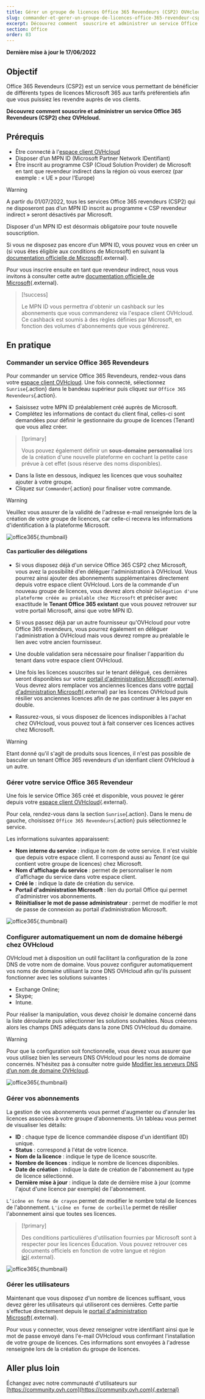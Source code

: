 ```yaml
---
title: Gérer un groupe de licences Office 365 Revendeurs (CSP2) OVHcloud
slug: commander-et-gerer-un-groupe-de-licences-office-365-revendeur-csp2-ovh
excerpt: Découvrez comment  souscrire et administrer un service Office 365 Revendeurs (CSP2) chez OVHcloud
section: Office
order: 03
---
```


**Dernière mise à jour le 17/06/2022**

## Objectif 

Office 365 Revendeurs (CSP2) est un service vous permettant de bénéficier de différents types de licences Microsoft 365 aux tarifs préférentiels afin que vous puissiez les revendre auprès de vos clients.

**Découvrez comment  souscrire et administrer un service Office 365 Revendeurs (CSP2) chez OVHcloud.**

## Prérequis

- Être connecté à l'[espace client OVHcloud](https://www.ovh.com/auth/?action=gotomanager&from=https://www.ovh.com/fr/&ovhSubsidiary=fr)
- Disposer d’un MPN ID (Microsoft Partner Network IDentifiant) 
- Être inscrit au programme CSP (Cloud Solution Provider) de Microsoft en tant que revendeur indirect dans la région où vous exercez (par exemple : « UE » pour l’Europe)

> [!warning]
>
> A partir du 01/07/2022, tous les services Office 365 revendeurs (CSP2) qui ne disposeront pas d’un MPN ID inscrit au programme « CSP revendeur indirect » seront désactivés par Microsoft.
>
> Disposer d'un MPN ID est désormais obligatoire pour toute nouvelle souscription.
>

Si vous ne disposez pas encore d’un MPN ID, vous pouvez vous en créer un (si vous êtes éligible aux conditions de Microsoft) en suivant la [documentation officielle de Microsoft](https://docs.microsoft.com/fr-fr/partner-center/mpn-create-a-partner-center-account){.external}.

Pour vous inscrire ensuite en tant que revendeur indirect, nous vous invitons à consulter cette autre [documentation officielle de Microsoft](https://docs.microsoft.com/fr-fr/partner-center/enrolling-in-the-csp-program#enroll-as-an-indirect-reseller){.external}.

> [!success]
>
> Le MPN ID vous permettra d'obtenir un cashback sur les abonnements que vous commanderez via l'espace client OVHcloud. Ce cashback est soumis à des règles définies par Microsoft, en fonction des volumes d'abonnements que vous générerez.
>

## En pratique

### Commander un service Office 365 Revendeurs

Pour commander un service Office 365 Revendeurs, rendez-vous dans votre [espace client OVHcloud](https://www.ovh.com/auth/?action=gotomanager&from=https://www.ovh.com/fr/&ovhSubsidiary=fr). Une fois connecté, sélectionnez `Sunrise`{.action} dans le bandeau supérieur puis cliquez sur `Office 365 Revendeurs`{.action}.

- Saisissez votre MPN ID préalablement créé auprès de Microsoft.
- Complétez les informations de contact du client final, celles-ci sont demandées pour définir le gestionnaire du groupe de licences (Tenant) que vous allez créer.

> [!primary]
> 
> Vous pouvez également définir un **sous-domaine personnalisé** lors de la création d'une nouvelle plateforme en cochant la petite case prévue à cet effet (sous réserve des noms disponibles).
>

- Dans la liste en dessous, indiquez les licences que vous souhaitez ajouter à votre groupe.
- Cliquez sur `Commander`{.action} pour finaliser votre commande.

> [!warning]
>
> Veuillez vous assurer de la validité de l'adresse e-mail renseignée lors de la création de votre groupe de licences, car celle-ci recevra les informations d'identification à la plateforme Microsoft.
>

![office365](images/csp2-01.png){.thumbnail}

#### Cas particulier des délégations

- Si vous disposez déjà d'un service Office 365 CSP2 chez Microsoft, vous avez la possibilité d'en déléguer l'administration à OVHcloud. Vous pourrez ainsi ajouter des abonnements supplémentaires directement depuis votre espace client OVHcloud. Lors de la commande d'un nouveau groupe de licences, vous devrez alors choisir `Délégation d'une plateforme créée au préalable chez Microsoft` et préciser avec exactitude le **Tenant Office 365 existant** que vous pouvez retrouver sur votre portail Microsoft, ainsi que votre MPN ID.

- Si vous passez déjà par un autre fournisseur qu'OVHcloud pour votre Office 365 revendeurs, vous pourrez également en déléguer l'administration à OVHcloud mais vous devrez rompre au préalable le lien avec votre ancien fournisseur.

- Une double validation sera nécessaire pour finaliser l'apparition du tenant dans votre espace client OVHcloud.

- Une fois les licences souscrites sur le tenant délégué, ces dernières seront disponibles sur votre [portail d'administration Microsoft](https://portal.office.com/Admin/Default.aspx){.external}. Vous devrez alors remplacer vos anciennes licences dans votre [portail d'administration Microsoft](https://portal.office.com/Admin/Default.aspx){.external} par les licences OVHcloud puis résilier vos anciennes licences afin de ne pas continuer à les payer en double.

- Rassurez-vous, si vous disposez de licences indisponibles à l'achat chez OVHcloud, vous pouvez tout à fait conserver ces licences actives chez Microsoft.

> [!warning]
> Etant donné qu'il s'agit de produits sous licences, il n'est pas possible de basculer un tenant Office 365 revendeurs d'un idenfiant client OVHcloud à un autre.
> 


### Gérer votre service Office 365 Revendeur

Une fois le service Office 365 créé et disponible, vous pouvez le gérer depuis votre [espace client OVHcloud](https://www.ovh.com/auth/?action=gotomanager&from=https://www.ovh.com/fr/&ovhSubsidiary=fr){.external}.

Pour cela, rendez-vous dans la section `Sunrise`{.action}. Dans le menu de gauche, choisissez `Office 365 Revendeurs`{.action} puis sélectionnez le service.

Les informations suivantes apparaissent:

- **Nom interne du service** : indique le nom de votre service. Il n'est visible que depuis votre espace client. Il correspond aussi au *Tenant* (ce qui contient votre groupe de licences) chez Microsoft.
- **Nom d'affichage du service** : permet de personnaliser le nom d'affichage du service dans votre espace client.
- **Créé le** : indique la date de création du service.
- **Portail d'administration Microsoft** : lien du portail Office qui permet d'administrer vos abonnements.
- **Réinitialiser le mot de passe administrateur** : permet de modifier le mot de passe de connexion au portail d’administration Microsoft.

![office365](images/sunrise_office365_CSP2_services_details.png){.thumbnail}

### Configurer automatiquement un nom de domaine hébergé chez OVHcloud

OVHcloud met à disposition un outil facilitant la configuration de la zone DNS de votre nom de domaine. Vous pouvez configurer automatiquement vos noms de domaine utilisant la zone DNS OVHcloud afin qu'ils puissent fonctionner avec les solutions suivantes :

- Exchange Online;
- Skype;
- Intune.

Pour réaliser la manipulation, vous devez choisir le domaine concerné dans la liste déroulante puis sélectionner les solutions souhaitées. Nous créerons alors les champs DNS adéquats dans la zone DNS OVHcloud du domaine.

> [!warning]
> Pour que la configuration soit fonctionnelle, vous devez vous assurer que vous utilisez bien les serveurs DNS OVHcloud pour les noms de domaine concernés. N'hésitez pas à consulter notre guide [Modifier les serveurs DNS d’un nom de domaine OVHcloud](https://docs.ovh.com/fr/domains/generalites-serveurs-dns/).
>

![office365](images/sunrise_office365_CSP2_automatic_domain_configuration.png){.thumbnail}

### Gérer vos abonnements

La gestion de vos abonnements vous permet d'augmenter ou d'annuler les licences associées à votre groupe d'abonnements. Un tableau vous permet de visualiser les détails:

- **ID** : chaque type de licence commandée dispose d'un identifiant (ID) unique.
- **Status** : correspond à l'état de votre licence.
- **Nom de la licence** : indique le type de licence souscrite.
- **Nombre de licences** : indique le nombre de licences disponibles.
- **Date de création** : indique la date de création de l'abonnement au type de licence sélectionné.
- **Dernière mise à jour** : indique la date de dernière mise à jour (comme l'ajout d'une licence par exemple) de l'abonnement.

`L’icône en forme de crayon` permet de modifier le nombre total de licences de l'abonnement. `L'icône en forme de corbeille` permet de résilier l'abonnement ainsi que toutes ses licences.

> [!primary]
>
> Des conditions particulières d'utilisation fournies par Microsoft sont à respecter pour les licences Éducation. Vous pouvez retrouver ces documents officiels en fonction de votre langue et région [ici](http://www.microsoftvolumelicensing.com/DocumentSearch.aspx?Mode=2&Keyword=AcademicQualEdUserDef){.external}.
>

![office365](images/sunrise_office365_CSP2_Subscribers.png){.thumbnail}

### Gérer les utilisateurs

Maintenant que vous disposez d'un nombre de licences suffisant, vous devez gérer les utilisateurs qui utiliseront ces dernières. Cette partie s'effectue directement depuis le [portail d'administration Microsoft](https://portal.office.com/Admin/Default.aspx){.external}.

Pour vous y connecter, vous devez renseigner votre identifiant ainsi que le mot de passe envoyé dans l'e-mail OVHcloud vous confirmant l'installation de votre groupe de licences. Ces informations sont envoyées à l'adresse renseignée lors de la création du groupe de licences.

## Aller plus loin

Échangez avec notre communauté d'utilisateurs sur [https://community.ovh.com](https://community.ovh.com){.external}
